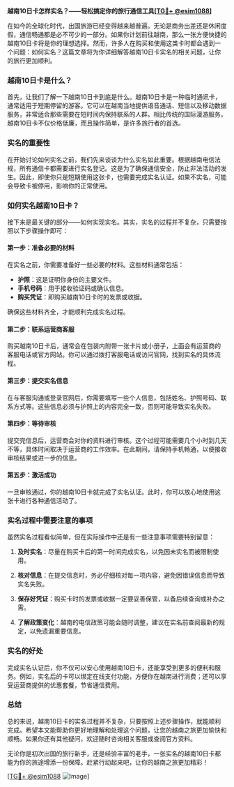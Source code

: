 **越南10日卡怎样实名？——轻松搞定你的旅行通信工具[[TG💪+ @esim1088](https://t.me/s/esim1088)]**

在如今的全球化时代，出国旅游已经变得越来越普遍。无论是商务出差还是休闲度假，通信畅通都是必不可少的一部分。如果你计划前往越南，那么一张方便快捷的越南10日卡将是你的理想选择。然而，许多人在购买和使用这类卡时都会遇到一个问题：如何实名？这篇文章将为你详细解答越南10日卡实名的相关问题，让你的旅行更加顺利。

### 越南10日卡是什么？

首先，让我们了解一下越南10日卡到底是什么。越南10日卡是一种临时通讯卡，通常适用于短期停留的游客。它可以在越南当地提供语音通话、短信以及移动数据服务，非常适合那些需要在短时间内保持联系的人群。相比传统的国际漫游服务，越南10日卡不仅价格低廉，而且操作简单，是许多旅行者的首选。

### 实名的重要性

在开始讨论如何实名之前，我们先来谈谈为什么实名如此重要。根据越南电信法规，所有通信卡都需要进行实名登记。这是为了确保通信安全，防止非法活动的发生。因此，即使你只是短期使用这张卡，也需要完成实名认证。如果不实名，可能会导致卡被停用，影响你的正常使用。

### 如何实名越南10日卡？

接下来是最关键的部分——如何实现实名。其实，实名的过程并不复杂，只需要按照以下步骤操作即可：

#### 第一步：准备必要的材料

在实名之前，你需要准备好一些必要的材料。这些材料通常包括：

- **护照**：这是证明你身份的主要文件。
- **手机号码**：用于接收验证码或确认信息。
- **购买凭证**：即购买越南10日卡时的发票或收据。

确保这些材料齐全，才能顺利完成实名过程。

#### 第二步：联系运营商客服

购买越南10日卡后，通常会在包装内附带一张卡片或小册子，上面会有运营商的客服电话或官方网站。你可以通过拨打客服电话或访问官网，找到实名的具体流程。

#### 第三步：提交实名信息

在与客服沟通或登录官网后，你需要填写一些个人信息，包括姓名、护照号码、联系方式等。这些信息必须与护照上的内容完全一致，否则可能导致实名失败。

#### 第四步：等待审核

提交完信息后，运营商会对你的资料进行审核。这个过程可能需要几个小时到几天不等，具体时间取决于运营商的工作效率。在此期间，请保持手机畅通，以便接收审核结果或进一步的信息。

#### 第五步：激活成功

一旦审核通过，你的越南10日卡就完成了实名认证。此时，你可以放心地使用这张卡进行各种通信活动了。

### 实名过程中需要注意的事项

虽然实名过程看似简单，但在实际操作中还是有一些注意事项需要特别留意：

1. **及时实名**：尽量在购买卡后的第一时间完成实名，以免因未实名而被限制使用。
   
2. **核对信息**：在提交信息时，务必仔细核对每一项内容，避免因错误信息而导致实名失败。

3. **保存好凭证**：购买卡时的发票或收据一定要妥善保管，以备后续查询或补办之需。

4. **了解政策变化**：越南的电信政策可能会随时调整，建议在实名前查阅最新的规定，以免遗漏重要信息。

### 实名的好处

完成实名认证后，你不仅可以安心使用越南10日卡，还能享受到更多的便利和服务。例如，实名后的卡可以绑定在线支付功能，方便你在越南进行消费；还可以享受运营商提供的优惠套餐，节省通信费用。

### 总结

总的来说，越南10日卡的实名过程并不复杂，只要按照上述步骤操作，就能顺利完成。希望本文能帮助你更好地理解和处理这个问题，让您的越南之旅更加愉快和顺畅。如果你还有其他疑问，欢迎随时咨询相关客服或查阅官方资料。

无论你是初次出国的旅行新手，还是经验丰富的老手，一张实名的越南10日卡都能为你的旅途增添一份保障。赶紧行动起来吧，让你的越南之旅更加精彩！

[[TG💪+ @esim1088](https://t.me/s/esim1088) ![Image](https://i.postimg.cc/4NQfJmqS/Snipaste-2025-05-13-00-14-12.png)]